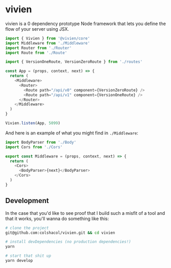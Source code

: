 # vivien

vivien is a 0 dependency prototype Node framework that lets you define the flow of your server using JSX.

```js
import { Vivien } from '@vivien/core'
import Middleware from './Middleware'
import Router from './Router'
import Route from './Route'

import { VersionOneRoute, VersionZeroRoute } from './routes'

const App = (props, context, next) => {
  return (
    <Middleware>
      <Router>
        <Route path="/api/v0" component={VersionZeroRoute} />
        <Route path="/api/v1" component={VersionOneRoute} />
      </Router>
    </Middleware>
  )
}

Vivien.listen(App, 5099)
```

And here is an example of what you might find in `./Middleware`:

```js
import BodyParser from './Body'
import Cors from './Cors'

export const Middleware = (props, context, next) => {
  return (
    <Cors>
      <BodyParser>{next}</BodyParser>
    </Cors>
  )
}
```

## Development

In the case that you'd like to see proof that I build such a misfit of a tool and that it works, you'll wanna do something like this:

```sh
# clone the project
git@github.com:colshacol/vivien.git && cd vivien

# install devDependencies (no production dependencies!)
yarn

# start that shit up
yarn develop
```

